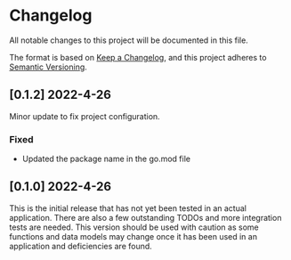 # Changelog
All notable changes to this project will be documented in this file.

The format is based on [Keep a Changelog](https://keepachangelog.com/en/1.0.0/),
and this project adheres to [Semantic Versioning](https://semver.org/spec/v2.0.0.html).

## [0.1.2] 2022-4-26
Minor update to fix project configuration.

### Fixed

- Updated the package name in the go.mod file


## [0.1.0] 2022-4-26
This is the initial release that has not yet been tested in an actual application. There are also a few outstanding TODOs and more integration tests are needed. This version should be used with caution as some functions and data models may change once it has been used in an application and deficiencies are found.